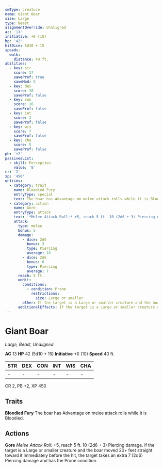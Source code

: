 ```yaml
---
smType: creature
name: Giant Boar
size: Large
type: Beast
alignmentOverride: Unaligned
ac: '13'
initiative: +0 (10)
hp: '42'
hitDice: 5d10 + 15
speeds:
  walk:
    distance: 40 ft.
abilities:
  - key: str
    score: 17
    saveProf: true
    saveMod: 5
  - key: dex
    score: 10
    saveProf: false
  - key: con
    score: 16
    saveProf: false
  - key: int
    score: 2
    saveProf: false
  - key: wis
    score: 7
    saveProf: false
  - key: cha
    score: 5
    saveProf: false
pb: '+2'
passivesList:
  - skill: Perception
    value: '8'
cr: '2'
xp: '450'
entries:
  - category: trait
    name: Bloodied Fury
    entryType: special
    text: The boar has Advantage on melee attack rolls while it is Bloodied.
  - category: action
    name: Gore
    entryType: attack
    text: '*Melee Attack Roll:* +5, reach 5 ft. 10 (2d6 + 3) Piercing damage. If the target is a Large or smaller creature and the boar moved 20+ feet straight toward it immediately before the hit, the target takes an extra 7 (2d6) Piercing damage and has the Prone condition.'
    attack:
      type: melee
      bonus: 5
      damage:
        - dice: 2d6
          bonus: 3
          type: Piercing
          average: 10
        - dice: 2d6
          bonus: 0
          type: Piercing
          average: 7
      reach: 5 ft.
      onHit:
        conditions:
          - condition: Prone
            restrictions:
              size: Large or smaller
        other: If the target is a Large or smaller creature and the boar moved 20+ feet straight toward it immediately before the hit, the target takes an extra 7 (2d6) Piercing damage and has the Prone condition.
      additionalEffects: If the target is a Large or smaller creature and the boar moved 20+ feet straight toward it immediately before the hit, the target takes an extra 7 (2d6) Piercing damage and has the Prone condition.
---
```


# Giant Boar
*Large, Beast, Unaligned*

**AC** 13
**HP** 42 (5d10 + 15)
**Initiative** +0 (10)
**Speed** 40 ft.

| STR | DEX | CON | INT | WIS | CHA |
| --- | --- | --- | --- | --- | --- |
| - | - | - | - | - | - |

CR 2, PB +2, XP 450

## Traits

**Bloodied Fury**
The boar has Advantage on melee attack rolls while it is Bloodied.

## Actions

**Gore**
*Melee Attack Roll:* +5, reach 5 ft. 10 (2d6 + 3) Piercing damage. If the target is a Large or smaller creature and the boar moved 20+ feet straight toward it immediately before the hit, the target takes an extra 7 (2d6) Piercing damage and has the Prone condition.

